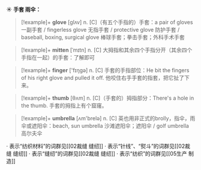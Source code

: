 ☀ <span class="category">**手套 雨伞：**</span>
>[!example]+ <span class="vocabulary">**glove**</span> [ɡlʌv] 
> <span class="definition">n. [C]（有五个手指的）手套：</span>a pair of gloves 一副手套 / fingerless glove 无指手套 / protective glove 防护手套 / baseball, boxing, surgical glove 棒球手套；拳击手套；外科手术手套
           
>[!example]+ <span class="vocabulary">**mitten**</span> [ˈmɪtn]
> <span class="definition">n. [C] 大拇指和其余四个手指分开（其余四个手指在一起）的手套：</span>了解即可

>[!example]+ <span class="vocabulary">**finger**</span> ['fɪŋɡə] 
> <span class="definition">n. [C] 手套的手指部位：</span>He bit the fingers of his right glove and pulled it off. 他咬住右手手套的指套，把它扯了下来。
           
>[!example]+ <span class="vocabulary">**thumb**</span> [θʌm]
> <span class="definition">n. [C]（手套的）拇指部分：</span>There's a hole in the thumb. 手套的拇指上有个窟窿。

>[!example]+ <span class="vocabulary">**umbrella**</span> [ʌm'brelə] 
> <span class="definition">n. [C] 英也用非正式的brolly，指伞，雨伞或遮阳伞：</span>beach, sun umbrella 沙滩遮阳伞；遮阳伞 / golf umbrella 高尔夫伞

· 表示“纺织材料”的词群见[[02裁缝 缝纫]]
· 表示“针线”、“熨斗”的词群见[[02裁缝 缝纫]]
· 表示“缝纫”的词群见[[02裁缝 缝纫]]
· 表示“纺织”的词群见[[05生产 制造]]
